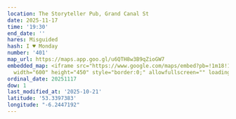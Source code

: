```yaml
---
location: The Storyteller Pub, Grand Canal St
date: 2025-11-17
time: '19:30'
end_date: ''
hares: Misguided
hash: I ♥ Monday
number: '401'
map_url: https://maps.app.goo.gl/u6QTH8w3B9qZioGW7
embedded_map: <iframe src="https://www.google.com/maps/embed?pb=!1m18!1m12!1m3!1d2382.196518581083!2d-6.244719222946067!3d53.339738275217414!2m3!1f0!2f0!3f0!3m2!1i1024!2i768!4f13.1!3m3!1m2!1s0x48670f08c0193ce1%3A0xe7e6dc45955502b2!2sThe%20Storyteller%20Pub!5e0!3m2!1sen!2sie!4v1761083209886!5m2!1sen!2sie"
  width="600" height="450" style="border:0;" allowfullscreen="" loading="lazy" referrerpolicy="no-referrer-when-downgrade"></iframe>
ordinal_date: 20251117
dow: 1
last_modified_at: '2025-10-21'
latitude: '53.3397383'
longitude: "-6.2447192"
---
```


